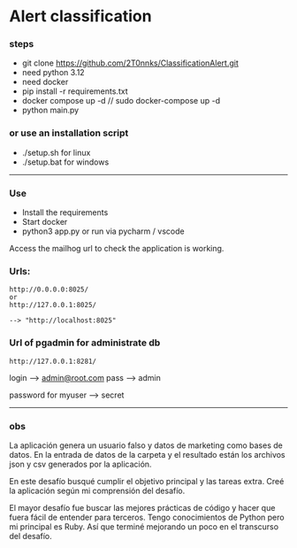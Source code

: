 # Alert classification

### steps

* git clone https://github.com/2T0nnks/ClassificationAlert.git
* need python 3.12
* need docker
* pip install -r requirements.txt
* docker compose up -d // sudo docker-compose up -d
* python main.py

### or use an installation script

* ./setup.sh for linux 
* ./setup.bat for windows 

---
### Use

- Install the requirements
- Start docker
- python3 app.py or run via pycharm / vscode



Access the mailhog url to check the application is working.

 ### Urls:
    
    http://0.0.0.0:8025/
    or
    http://127.0.0.1:8025/

    --> "http://localhost:8025"

### Url of pgadmin for administrate db

    http://127.0.0.1:8281/

login --> admin@root.com
pass -->  admin

password for myuser --> secret

---
### obs

La aplicación genera un usuario falso y datos de marketing como bases de datos. En la entrada de datos de la carpeta y el resultado están los archivos json y csv generados por la aplicación.

En este desafío busqué cumplir el objetivo principal y las tareas extra.
Creé la aplicación según mi comprensión del desafío.


El mayor desafío fue buscar las mejores prácticas de código y hacer que fuera fácil de entender para terceros. Tengo conocimientos de Python pero mi principal es Ruby. Así que terminé mejorando un poco en el transcurso del desafío.